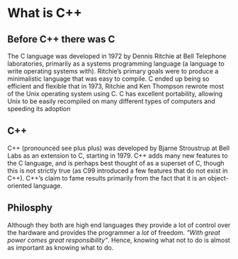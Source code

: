 # What is C++

## Before C++ there was C

The C language was developed in 1972 by Dennis Ritchie at Bell Telephone laboratories, 
primarily as a systems programming language (a language to write operating systems with). 
Ritchie’s primary goals were to produce a minimalistic language that was easy to compile.
C ended up being so efficient and flexible that in 1973, Ritchie and Ken Thompson rewrote 
most of the Unix operating system using C. C has excellent portability, allowing Unix to be 
easily recompiled on many different types of computers and speeding its adoption

## C++

C++ (pronounced see plus plus) was developed by Bjarne Stroustrup at Bell Labs as an extension to C, 
starting in 1979. C++ adds many new features to the C language, and is perhaps best thought of as a 
superset of C, though this is not strictly true (as C99 introduced a few features that do not exist in 
C++). C++’s claim to fame results primarily from the fact that it is an object-oriented language.

## Philosphy

Although they both are high end languages they provide a lot of control over the hardware and provides
the programmer a *lot* of freedom. *"With great power comes great responsibility"*. Hence, knowing what not 
to do is almost as important as knowing what to do.
